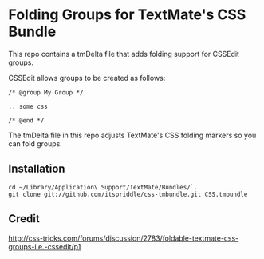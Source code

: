 # Folding Groups for TextMate's CSS Bundle

This repo contains a tmDelta file that adds folding support for CSSEdit groups.

CSSEdit allows groups to be created as follows:

    /* @group My Group */

    .. some css

    /* @end */

The tmDelta file in this repo adjusts TextMate's CSS folding markers so you
can fold groups.


## Installation

    cd ~/Library/Application\ Support/TextMate/Bundles/`.
    git clone git://github.com/itspriddle/css-tmbundle.git CSS.tmbundle


## Credit

http://css-tricks.com/forums/discussion/2783/foldable-textmate-css-groups-i.e.-cssedit/p1
